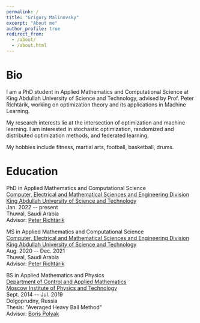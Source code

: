 ```yaml
---
permalink: /
title: "Grigory Malinovsky"
excerpt: "About me"
author_profile: true
redirect_from: 
  - /about/
  - /about.html
---
```



Bio
======
I am a PhD student in Applied Mathematics and Computational Science at King Abdullah University of Science and Technology, advised by Prof. Peter Richtárik, working on optimization theory and its applications in Machine Learning.

My research interests lie at the intersection of optimization and machine learning. I am interested in stochastic optimization, randomized and distributed optimization methods, and federated learning.

My hobbies include fitness, martial arts, football, basketball, drums.


Education
======
PhD in Applied Mathematics and Computational Science  
[Computer, Electrical and Mathematical Sciences and Engineering Division](https://cemse.kaust.edu.sa)  
[King Abdullah University of Science and Technology](https://www.kaust.edu.sa/en)  
Jan. 2022 -- present  
Thuwal, Saudi Arabia  
Advisor: [Peter Richtárik](https://richtarik.org)

MS in Applied Mathematics and Computational Science  
[Computer, Electrical and Mathematical Sciences and Engineering Division](https://cemse.kaust.edu.sa)  
[King Abdullah University of Science and Technology](https://www.kaust.edu.sa/en)  
Aug. 2020 -- Dec. 2021  
Thuwal, Saudi Arabia  
Advisor: [Peter Richtárik](https://richtarik.org)

BS in Applied Mathematics and Physics  
[Department of Control and Applied Mathematics](https://mipt.ru/english/edu/departments/dcam)  
[Moscow Institute of Physics and Technology](https://mipt.ru/english/)  
Sept. 2014 -- Jul. 2019  
Dolgoprudny, Russia  
Thesis: "Averaged Heavy Ball Method"  
Advisor: [Boris Polyak](https://scholar.google.pk/citations?user=Zhlib28AAAAJ&hl=en)
